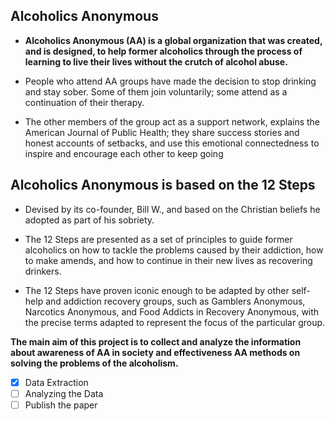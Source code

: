 Alcoholics Anonymous
----------------------
- **Alcoholics Anonymous (AA) is a global organization that was created, and is designed, to help former alcoholics through the process of learning to live their lives without the crutch of alcohol abuse.** 

- People who attend AA groups have made the decision to stop drinking and stay sober. Some of them join voluntarily; some attend as a continuation of their therapy.

- The other members of the group act as a support network, explains the American Journal of Public Health; they share success stories and honest accounts of setbacks, and use this emotional connectedness to inspire and encourage each other to keep going




Alcoholics Anonymous is based on the 12 Steps
----------------------------------------------
- Devised by its co-founder, Bill W., and based on the Christian beliefs he adopted as part of his sobriety.

- The 12 Steps are presented as a set of principles to guide former alcoholics on how to tackle the problems caused by their addiction, how to make amends, and how to continue in their new lives as recovering drinkers. 

- The 12 Steps have proven iconic enough to be adapted by other self-help and addiction recovery groups, such as Gamblers Anonymous, Narcotics Anonymous, and Food Addicts in Recovery Anonymous, with the precise terms adapted to represent the focus of the particular group. 


**The main aim of this project is to collect and analyze the information about awareness of AA in society and effectiveness AA methods on solving the problems of the alcoholism.**

- [x] Data Extraction
- [ ] Analyzing the Data
- [ ] Publish the paper

